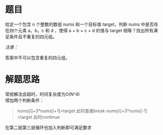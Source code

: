 # 题目
给定一个包含 n 个整数的数组 nums 和一个目标值 target，判断 nums 中是否存在四个元素 a，b，c 和 d ，使得 a + b + c + d 的值与 target 相等？找出所有满足条件且不重复的四元组。  

*注意：*  

答案中不可以包含重复的四元组。

# 解题思路
常规解法会超时，时间复杂度为O(N^4)  
增加两个判断条件：  
> nums[i]+3\*nums[i+1]>target 此时直接break
> nums[i]+3\*nums[-1]<target 此时continue  

在第二层第三层循环也加入判断即可满足要求